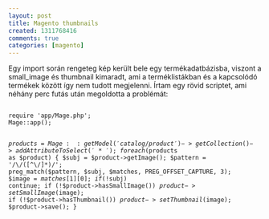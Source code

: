 ```yaml
---
layout: post
title: Magento thumbnails
created: 1311768416
comments: true
categories: [magento]
---
```

Egy import során rengeteg kép került bele egy termékadatbázisba, viszont a small_image és thumbnail kimaradt, ami a terméklistákban és a kapcsolódó termékek között így nem tudott megjelenni. Írtam egy rövid scriptet, ami néhány perc futás után megoldotta a problémát:

<code class="php">
require 'app/Mage.php';
Mage::app();

$products = Mage::getModel('catalog/product')->getCollection()->addAttributeToSelect('*');
foreach ($products as $product) {
    $subj = $product->getImage();
    $pattern = '/\/([^\/]*)/';
    preg_match($pattern, $subj, $matches, PREG_OFFSET_CAPTURE, 3);
    $image = $matches[1][0];
    if (!$subj) continue;
    if (!$product->hasSmallImage()) $product->setSmallImage($image);
    if (!$product->hasThumbnail()) $product->setThumbnail($image);
    $product->save();
}
</code>
